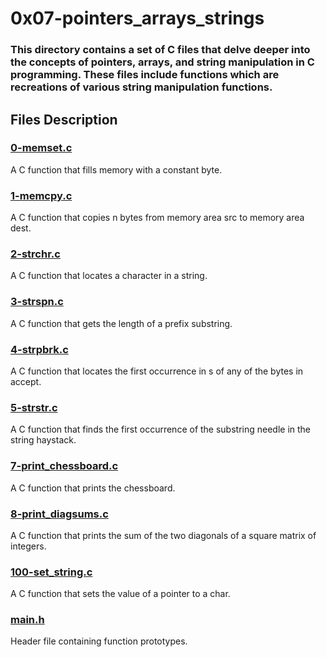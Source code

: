 # 0x07-pointers_arrays_strings
### This directory contains a set of C files that delve deeper into the concepts of pointers, arrays, and string manipulation in C programming. These files include functions which are recreations of various string manipulation functions.

## Files Description
### [0-memset.c](https://github.com/Assiminee/alx-low_level_programming/blob/main/0x07-pointers_arrays_strings/0-memset.c)
A C function that fills memory with a constant byte.

### [1-memcpy.c](https://github.com/Assiminee/alx-low_level_programming/blob/main/0x07-pointers_arrays_strings/1-memcpy.c)
A C function that copies n bytes from memory area src to memory area dest.

### [2-strchr.c](https://github.com/Assiminee/alx-low_level_programming/blob/main/0x07-pointers_arrays_strings/2-strchr.c)
A C function that locates a character in a string.

### [3-strspn.c](https://github.com/Assiminee/alx-low_level_programming/blob/main/0x07-pointers_arrays_strings/3-strspn.c)
A C function that gets the length of a prefix substring.

### [4-strpbrk.c](https://github.com/Assiminee/alx-low_level_programming/blob/main/0x07-pointers_arrays_strings/4-strpbrk.c)
A C function that locates the first occurrence in s of any of the bytes in accept.

### [5-strstr.c](https://github.com/Assiminee/alx-low_level_programming/blob/main/0x07-pointers_arrays_strings/5-strstr.c)
A C function that finds the first occurrence of the substring needle in the string haystack.

### [7-print_chessboard.c](https://github.com/Assiminee/alx-low_level_programming/blob/main/0x07-pointers_arrays_strings/7-print_chessboard.c)
A C function that prints the chessboard.

### [8-print_diagsums.c](https://github.com/Assiminee/alx-low_level_programming/blob/main/0x07-pointers_arrays_strings/8-print_diagsums.c)
A C function that prints the sum of the two diagonals of a square matrix of integers.

### [100-set_string.c](https://github.com/Assiminee/alx-low_level_programming/blob/main/0x07-pointers_arrays_strings/100-set_string.c)
A C function that sets the value of a pointer to a char.

### [main.h](https://github.com/Assiminee/alx-low_level_programming/blob/main/0x07-pointers_arrays_strings/main.h)
Header file containing function prototypes.
